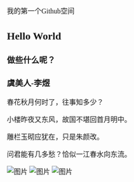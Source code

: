 <html>
<head>
  <meta charset="utf-8" />
  <title>笑与不笑也就那样</title>
  <meta name="author" content="Zhu JianLin" />
  <script src="/js/jquery-1.7.1.min.js" type="text/javascript"></script>
<style>
body {
  font-family: "Times New Roman", "微软雅黑", "Arial", "Helvetica", "sans-serif";
  font-size: 16px;
}
.content {
  background-image: url('http://pic.58pic.com/58pic/13/56/96/85r58PICQpz_1024.jpg')
}
</style>  
</head>
<body>
<div class="content">
我的第一个Github空间
<h2>Hello World</h2>
<h3>做些什么呢？</h3>
<h3>虞美人-李煜</h3>
<p>春花秋月何时了，往事知多少？</p>
<p>小楼昨夜又东风，故国不堪回首月明中。</p>
<p>雕栏玉砌应犹在，只是朱颜改。</p>
<p>问君能有几多愁？恰似一江春水向东流。</p>
<div>
<img src="../image/zhiwu.jpg" alt="图片"/>
<img src="http://ppt.downhot.com/d/file/p/2014/03/13/0673249a8d8942271ac07b975049b531.jpg" alt="图片"/>
<img src="http://ww2.sinaimg.cn/mw600/85d79bcbjw1erfqy6elehg20ao060hdt.jpg" alt="图片"/>
</div>
</div>


</body>

</html>
